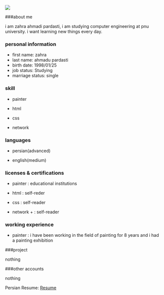 <img src="https://avatars1.githubusercontent.com/u/72106159?s=400&u=6af666db01199f51b5d99b7ec0bcbe92e165e87b&v=4"/>

###about me 

i am zahra ahmadi pardasti, i am studying computer engineering at pnu university. i want learning new things every day.

 ### personal information 
 
- first name: zahra 
- last name: ahmadu pardasti 
- birth date: 1998/01/25 
- job status: Studying
- marriage status: single 

### skill 

- painter 

- html

- css

- network 

### languages 

- persian(advanced) 

- english(medium) 

### licenses & certifications 

- painter : educational institutions 

- html : self-reder

- css : self-reader

- network + : self-reader 

### working experience 

- painter : i have been working in the field of painting for 8 years and i had a painting exhibition

###project

nothing

###other accounts

nothing

Persian Resume: <a href="https://za-ahmadi.github.io/ahmadi-zahra-fa.github.io/"> Resume </a>
